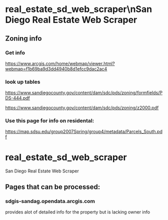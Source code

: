 
# real_estate_sd_web_scraper\nSan Diego Real Estate Web Scraper

## Zoning info 

### Get info

https://www.arcgis.com/home/webmap/viewer.html?webmap=f1b69ba9d3dd4940b8d1efcc9dac2ac4

### look up tables

https://www.sandiegocounty.gov/content/dam/sdc/pds/zoning/formfields/PDS-444.pdf
 
https://www.sandiegocounty.gov/content/dam/sdc/pds/zoning/z2000.pdf

### Use this page for info on residental:
https://map.sdsu.edu/group2007Spring/group4/metadata/Parcels_South.pdf

# real_estate_sd_web_scraper
San Diego Real Estate Web Scraper


## Pages that can be processed:

### sdgis-sandag.opendata.arcgis.com
provides alot of detailed info for the property but is lacking owner info

